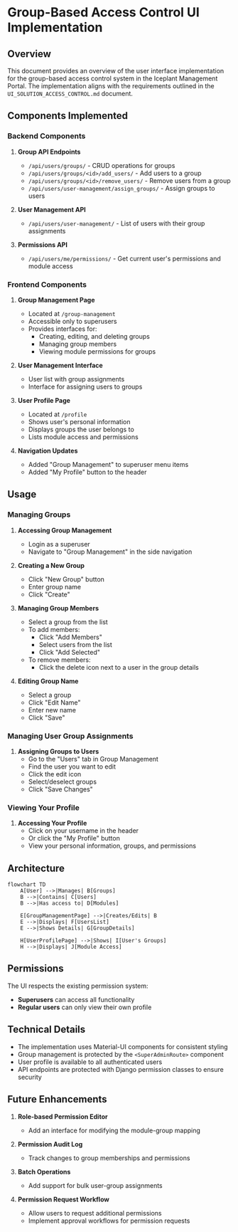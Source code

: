 # Group-Based Access Control UI Implementation

## Overview

This document provides an overview of the user interface implementation for the group-based access control system in the Iceplant Management Portal. The implementation aligns with the requirements outlined in the `UI_SOLUTION_ACCESS_CONTROL.md` document.

## Components Implemented

### Backend Components

1. **Group API Endpoints**
   - `/api/users/groups/` - CRUD operations for groups
   - `/api/users/groups/<id>/add_users/` - Add users to a group
   - `/api/users/groups/<id>/remove_users/` - Remove users from a group
   - `/api/users/user-management/assign_groups/` - Assign groups to users

2. **User Management API**
   - `/api/users/user-management/` - List of users with their group assignments

3. **Permissions API**
   - `/api/users/me/permissions/` - Get current user's permissions and module access

### Frontend Components

1. **Group Management Page**
   - Located at `/group-management`
   - Accessible only to superusers
   - Provides interfaces for:
     - Creating, editing, and deleting groups
     - Managing group members
     - Viewing module permissions for groups

2. **User Management Interface**
   - User list with group assignments
   - Interface for assigning users to groups

3. **User Profile Page**
   - Located at `/profile`
   - Shows user's personal information
   - Displays groups the user belongs to
   - Lists module access and permissions

4. **Navigation Updates**
   - Added "Group Management" to superuser menu items
   - Added "My Profile" button to the header

## Usage

### Managing Groups

1. **Accessing Group Management**
   - Login as a superuser
   - Navigate to "Group Management" in the side navigation
   
2. **Creating a New Group**
   - Click "New Group" button
   - Enter group name
   - Click "Create"

3. **Managing Group Members**
   - Select a group from the list
   - To add members:
     - Click "Add Members"
     - Select users from the list
     - Click "Add Selected"
   - To remove members:
     - Click the delete icon next to a user in the group details

4. **Editing Group Name**
   - Select a group
   - Click "Edit Name"
   - Enter new name
   - Click "Save"

### Managing User Group Assignments

1. **Assigning Groups to Users**
   - Go to the "Users" tab in Group Management
   - Find the user you want to edit
   - Click the edit icon
   - Select/deselect groups
   - Click "Save Changes"

### Viewing Your Profile

1. **Accessing Your Profile**
   - Click on your username in the header
   - Or click the "My Profile" button
   - View your personal information, groups, and permissions

## Architecture

```mermaid
flowchart TD
    A[User] -->|Manages| B[Groups]
    B -->|Contains| C[Users]
    B -->|Has access to| D[Modules]
    
    E[GroupManagementPage] -->|Creates/Edits| B
    E -->|Displays| F[UsersList]
    E -->|Shows Details| G[GroupDetails]
    
    H[UserProfilePage] -->|Shows| I[User's Groups]
    H -->|Displays| J[Module Access]
```

## Permissions

The UI respects the existing permission system:

- **Superusers** can access all functionality
- **Regular users** can only view their own profile

## Technical Details

- The implementation uses Material-UI components for consistent styling
- Group management is protected by the `<SuperAdminRoute>` component
- User profile is available to all authenticated users
- API endpoints are protected with Django permission classes to ensure security

## Future Enhancements

1. **Role-based Permission Editor**
   - Add an interface for modifying the module-group mapping
   
2. **Permission Audit Log**
   - Track changes to group memberships and permissions
   
3. **Batch Operations**
   - Add support for bulk user-group assignments

4. **Permission Request Workflow**
   - Allow users to request additional permissions
   - Implement approval workflows for permission requests
